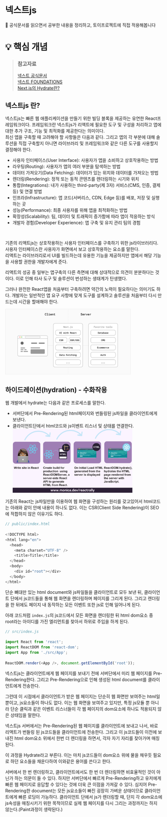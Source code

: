 # 넥스트js

📃 공식문서를 읽으면서 공부한 내용을 정리하고, 토이프로젝트에 직접 적용해봅니다
<br/>

# 💡 핵심 개념

> ### 참고자료
>
> [넥스트 공식문서](https://nextjs.org/) <br/> [넥스트 FOUNDATIONS](https://nextjs.org/learn/foundations/about-nextjs?utm_source=next-site&utm_medium=nav-cta&utm_campaign=next-website) <br/> [Next.js의 Hydrate란?](https://helloinyong.tistory.com/315)

## 넥스트js 란?

넥스트js는 빠른 웹 애플리케이션을 만들기 위한 빌딩 블록을 제공하는 유연한 React프레임워크이다.
프레임워크란 넥스트js가 리액트에 필요한 도구 및 구성을 처리하고 앱에 대한 추가 구조, 기능 및 최적화를 제공한다는 의미이다.
<br/>
최신 앱을 구축할 때 고려해야 할 사항들은 다음과 같다. 그리고 앱의 각 부분에 대해 솔루션을 직접 구축할지 아니면 라이브러리 및 프레임워크와 같은 다른 도구를 사용할지 결정해야 한다.

- 사용자 인터페이스(User Interface): 사용자가 앱을 소비하고 상호작용하는 방법
- 라우팅(Routing): 사용자가 앱의 여러 부분을 탐색하는 방법
- 데이터 가져오기(Data Fetching): 데이터가 있는 위치와 데이터를 가져오는 방법
- 렌더링(Rendering): 정적 또는 동적 콘텐츠를 렌더링하는 시기와 위치
- 통합(Integrations): 내가 사용하는 third-party(제 3자) 서비스(CMS, 인증, 결제 등) 및 연결 방법
- 인프라(Infrastructure): 앱 코드(서버리스, CDN, Edge 등)를 배포, 저장 및 실행하는 곳
- 성능(Performance): 최종 사용자를 위해 앱을 최적화하는 방법
- 확장성(Scalability): 팀, 데이터 및 트래픽이 증가함에 따라 앱이 적응하는 방식
- 개발자 경험(Developer Experience): 앱 구축 및 유지 관리 팀의 경험

<br/>

기존의 리액트js는 상호작용하는 사용자 인터페이스를 구축하기 위한 js라이브러리다. 사용자 인터페이스란 사용자가 화면에서 보고 상호작용하는 요소를 말한다.
<br/>
리액트는 라이브러리로서 UI를 빌드하는데 유용한 기능을 제공하지만 앱에서 해당 기능을 사용할 권한을 개발자에게 준다.

리액트의 성공 중 일부는 앱구축의 다른 측면에 대해 상대적으로 의견이 분분하다는 것이다. 이로 인해 타사 도구 및 솔루션이 번성하는 생태계가 탄생했다.

그러나 완전한 React앱을 처음부터 구축하려면 약간의 노력이 필요하다는 의미기도 하다. 개발자는 일반적인 앱 요구 사항에 맞게 도구를 설계하고 솔루션을 처음부터 다시 만드는데 시간을 할애해야 한다.

  <img src="./img/next-app.png" width="80%"/>

<br/>

## 하이드레이션(hydration) - 수화작용

웹 개발에서 hydrate는 다음과 같은 프로세스를 말한다.

- 서버단에서 Pre-Rendering된 html페이지와 번들링된 js파일을 클라이언트에게 보낸다.
- 클라이언트단에서 html코드와 js이벤트 리스너 및 상태를 연결한다.
  <img src="./img/hydration-steps.png" width="80%"/>

기존의 React는 js파일만을 이용하여 웹 화면을 구성하는 원리를 갖고있어서 html코드는 아래와 같이 안에 내용이 하나도 없다. 이는 CSR(Client Side Rendering)이 SEO에 적합하지 않은 이유기도 하다.

```javascript
// public/index.html

<!DOCTYPE html>
<html lang="en">
  <head>
    <meta charset="UTF-8" />
    <title>Title</title>
  </head>
  <body>
    <div id="root"></div>
  </body>
</html>
```

단순 뼈대만 있는 html document와 js파일들을 클라이언트로 모두 보낸 뒤, 클라이언트 단에서 js코드들을 통해 웹 화면을 렌더링하며 페이지를 그리게 된다. 그리고 렌더링을 한 뒤에도 페이지 내 동작하는 모든 이벤트 또한 js로 인해 일어나게 된다.
<br/>

아래 코드처럼 `index.js`의 js코드에서 모든 화면을 렌더링한 뒤 html dom요소 중 root라는 아이디를 가진 엘리먼트를 찾아서 하위로 주입을 하게 된다.

```javascript
// src/index.js

import React from 'react';
import ReactDOM from 'react-dom';
import App from './src/App';

ReactDOM.render(<App />, document.getElementById('root'));
```

넥스트js는 클라이언트에게 웹 페이지를 보내기 전에 서버단에서 미리 웹 페이지를 Pre-Rendering한다. 그리고 Pre-Rendering으로 인해 생성된 html document를 클라이언트에게 전송한다.
<br/>

그런데 이 시점에서 클라이언트가 받은 웹 페이지는 단순히 웹 화면만 보여주는 html일 뿐이고, js요소들이 하나도 없다. 이는 웹 화면을 보여주고 있지만, 특정 js모듈 뿐 아니라 단순 클릭과 같은 이벤트 리스너들이 각 웹 페이지의 dom요소에 하나도 적용되지 않은 상태임을 말한다.
<br/>

넥스트js 서버에서는 Pre-Rendering된 웹 페이지를 클라이언트에 보내고 나서, 바로 리액트가 번들링 된 js코드들을 클라이언트에 전송한다. 그리고 이 js코드들이 이전에 보내진 html dom요소 위에서 한번 더 렌더링을 하면서, 각자 자기 자리를 찾아가며 매칭된다.
<br/>

이 과정을 Hydrate라고 부른다. 이는 마치 js코드들이 dom요소 위에 물을 채우듯 필요로 하던 요소들을 채운다하여 이와같은 용어를 쓴다고 한다.
<br/>

서버에서 한 번 렌더링하고, 클라이언트에서도 한 번 더 렌더링하면 비효율적인 것이 아닌가 하는 의문이 들 수 있다. 하지만 서버단에서 빠르게 Pre-Rendering하고 유저에게 빠른 웹 페이지로 응답할 수 있다는 것에 더욱 큰 이점을 가져갈 수 있다. 심지어 Pre-Rendering한 document는 모든 js요소들이 빠진 굉장히 가벼운 상태이므로 클라이언트에게 빠른 로딩이 가능하다. 클라이언트 단에서 js가 렌더링할 때, 단지 각 dom요소에 js속성을 매칭시키기 위한 목적이므로 실제 웹 페이지를 다시 그리는 과정까지는 하지 않는다.(Paint과정이 생략된다.)
